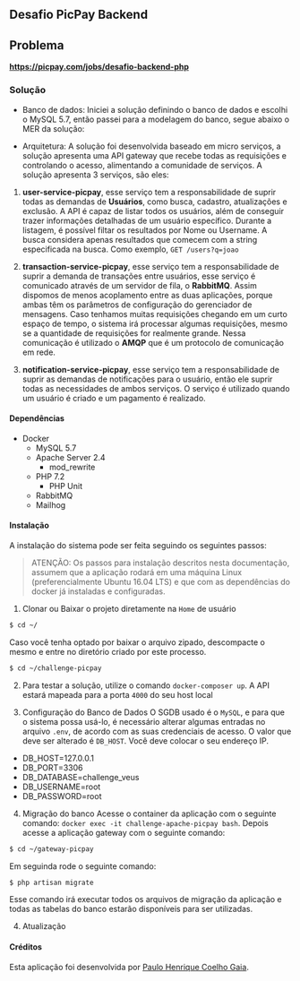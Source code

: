 ## Desafio PicPay Backend

## Problema

**https://picpay.com/jobs/desafio-backend-php**

### Solução
- Banco de dados:
Iniciei a solução definindo o banco de dados e escolhi o MySQL 5.7, então passei para a modelagem do banco, segue abaixo o MER da solução:


- Arquitetura:
A solução foi desenvolvida baseado em micro serviços, a solução apresenta uma API gateway que recebe todas as requisições e controlando o acesso, alimentando a comunidade de serviços.
A solução apresenta 3 serviços, são eles:
1. **user-service-picpay**, esse serviço tem a responsabilidade de suprir todas as demandas de **Usuários**, como busca, cadastro, atualizações e exclusão.
A API é capaz de listar todos os usuários, além de conseguir trazer informações detalhadas de um usuário específico. Durante a listagem, é possível filtar os resultados por Nome ou Username. A busca considera apenas resultados que comecem com a string especificada na busca. Como exemplo, ``` GET /users?q=joao ```

2. **transaction-service-picpay**, esse serviço tem a responsabilidade de suprir a demanda de transações entre usuários, esse serviço é comunicado através de um servidor de fila, o **RabbitMQ**.
Assim dispomos de menos acoplamento entre as duas aplicações, porque ambas têm os parâmetros de configuração do gerenciador de mensagens.
Caso tenhamos muitas requisições chegando em um curto espaço de tempo, o sistema irá processar algumas requisições, mesmo se a quantidade de requisições for realmente grande.
Nessa comunicação é utilizado o **AMQP** que é um protocolo de comunicação em rede.

3. **notification-service-picpay**, esse serviço tem a responsabilidade de suprir as demandas de notificações para o usuário, então ele suprir todas as necessidades de ambos serviços.
O serviço é utilizado quando um usuário é criado e um pagamento é realizado.

#### Dependências
- Docker
  - MySQL 5.7
  - Apache Server 2.4
    - mod_rewrite
  - PHP 7.2
    - PHP Unit
  - RabbitMQ
  - Mailhog

#### Instalação
A instalação do sistema pode ser feita seguindo os seguintes passos:
> ATENÇÃO: Os passos para instalação descritos nesta documentação, assumem que a aplicação rodará em uma máquina Linux (preferencialmente Ubuntu 16.04 LTS) e que com as dependências do docker já instaladas e configuradas.

1. Clonar ou Baixar o projeto diretamente na `Home` de usuário
```bash
$ cd ~/
```
Caso você tenha optado por baixar o arquivo zipado, descompacte o mesmo e entre no diretório criado por este processo.
```bash
$ cd ~/challenge-picpay
```
2. Para testar a solução, utilize o comando ``` docker-composer up ```. A API estará mapeada para a porta ``` 4000 ``` do seu host local

3. Configuração do Banco de Dados
O SGDB usado é o `MySQL`, e para que o sistema possa usá-lo, é necessário alterar algumas entradas no arquivo `.env`, de acordo com as suas credenciais de acesso.
O valor que deve ser alterado é `DB_HOST`. Você deve colocar o seu endereço IP.
 - DB_HOST=127.0.0.1
 - DB_PORT=3306
 - DB_DATABASE=challenge_veus
 - DB_USERNAME=root
 - DB_PASSWORD=root

4. Migração do banco
Acesse o container da aplicação com o seguinte comando: ``` docker exec -it challenge-apache-picpay bash ```.
Depois acesse a aplicação gateway com o seguinte comando:
```bash
$ cd ~/gateway-picpay
```
Em seguinda rode o seguinte comando:
```bash
$ php artisan migrate
```
Esse comando irá executar todos os arquivos de migração da aplicação e todas as tabelas do banco estarão disponíveis para ser utilizadas.

4. Atualização

#### Créditos
Esta aplicação foi desenvolvida por [Paulo Henrique Coelho Gaia](mailto:phcgaia11@yahoo.com.br).
